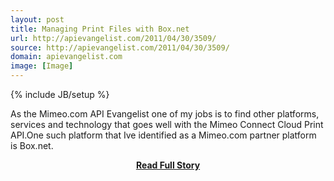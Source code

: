 ```yaml
---
layout: post
title: Managing Print Files with Box.net
url: http://apievangelist.com/2011/04/30/3509/
source: http://apievangelist.com/2011/04/30/3509/
domain: apievangelist.com
image: [Image]
---
```

{% include JB/setup %}<p>As the Mimeo.com API Evangelist one of my jobs is to find other platforms, services and technology that goes well with the Mimeo Connect Cloud Print API.One such platform that Ive identified as a Mimeo.com partner platform is Box.net.</p>
<center><p><a href="http://apievangelist.com/2011/04/30/3509/" style='padding:25px; font-sze:18px; font-weight: bold;'>Read Full Story</a></p></center>
